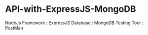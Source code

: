 # API-with-ExpressJS-MongoDB

NodeJs
Framework : ExpressJS
Database : MongoDB
Testing Tool : PostMan
